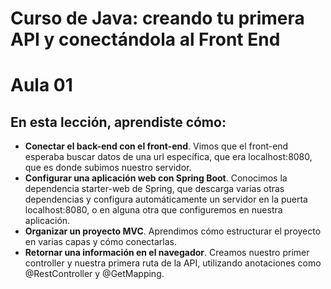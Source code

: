 # Curso de Java: creando tu primera API y conectándola al Front End

# Aula 01

## En esta lección, aprendiste cómo:
- **Conectar el back-end con el front-end**. Vimos que el front-end esperaba buscar datos de una url específica, que era localhost:8080, que es donde subimos nuestro servidor.
- **Configurar una aplicación web con Spring Boot**. Conocimos la dependencia starter-web de Spring, que descarga varias otras dependencias y configura automáticamente un servidor en la puerta localhost:8080, o en alguna otra que configuremos en nuestra aplicación.
- **Organizar un proyecto MVC**. Aprendimos cómo estructurar el proyecto en varias capas y cómo conectarlas.
- **Retornar una información en el navegador**. Creamos nuestro primer controller y nuestra primera ruta de la API, utilizando anotaciones como @RestController y @GetMapping.